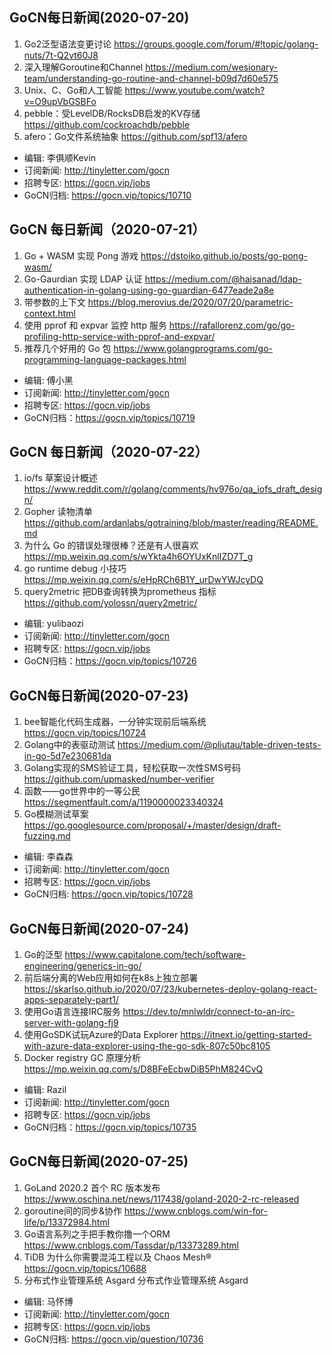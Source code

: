 ## GoCN每日新闻(2020-07-20)

1. Go2泛型语法变更讨论 https://groups.google.com/forum/#!topic/golang-nuts/7t-Q2vt60J8
2. 深入理解Goroutine和Channel https://medium.com/wesionary-team/understanding-go-routine-and-channel-b09d7d60e575
3. Unix、C、Go和人工智能 https://www.youtube.com/watch?v=O9upVbGSBFo
4. pebble：受LevelDB/RocksDB启发的KV存储 https://github.com/cockroachdb/pebble
5. afero：Go文件系统抽象 https://github.com/spf13/afero

* 编辑: 李俱顺Kevin
* 订阅新闻: http://tinyletter.com/gocn  
* 招聘专区: https://gocn.vip/jobs  
* GoCN归档: https://gocn.vip/topics/10710


## GoCN 每日新闻（2020-07-21）

1. Go + WASM 实现 Pong 游戏 https://dstoiko.github.io/posts/go-pong-wasm/
2. Go-Gaurdian 实现 LDAP 认证 https://medium.com/@hajsanad/ldap-authentication-in-golang-using-go-guardian-6477eade2a8e
3. 带参数的上下文 https://blog.merovius.de/2020/07/20/parametric-context.html
4. 使用 pprof 和 expvar 监控 http 服务 https://rafallorenz.com/go/go-profiling-http-service-with-pprof-and-expvar/
5. 推荐几个好用的 Go 包 https://www.golangprograms.com/go-programming-language-packages.html

* 编辑: 傅小黑
* 订阅新闻: http://tinyletter.com/gocn
* 招聘专区: https://gocn.vip/jobs
* GoCN归档：https://gocn.vip/topics/10719


## GoCN 每日新闻（2020-07-22）

1. io/fs 草案设计概述 https://www.reddit.com/r/golang/comments/hv976o/qa_iofs_draft_design/
2. Gopher 读物清单 https://github.com/ardanlabs/gotraining/blob/master/reading/README.md
3. 为什么 Go 的错误处理很棒？还是有人很喜欢 https://mp.weixin.qq.com/s/wYkta4h6OYUxKnlIZD7T_g
4. go runtime debug 小技巧 https://mp.weixin.qq.com/s/eHpRCh6B1Y_urDwYWJcyDQ
5. query2metric 把DB查询转换为prometheus 指标  https://github.com/yolossn/query2metric/

* 编辑: yulibaozi
* 订阅新闻: http://tinyletter.com/gocn
* 招聘专区: https://gocn.vip/jobs
* GoCN归档：https://gocn.vip/topics/10726

## GoCN每日新闻(2020-07-23)

1. bee智能化代码生成器，一分钟实现前后端系统 https://gocn.vip/topics/10724
2. Golang中的表驱动测试 https://medium.com/@pliutau/table-driven-tests-in-go-5d7e230681da
3. Golang实现的SMS验证工具，轻松获取一次性SMS号码 https://github.com/upmasked/number-verifier
4. 函数——go世界中的一等公民 https://segmentfault.com/a/1190000023340324
5. Go模糊测试草案 https://go.googlesource.com/proposal/+/master/design/draft-fuzzing.md

* 编辑: 李森森
* 订阅新闻: http://tinyletter.com/gocn
* 招聘专区: https://gocn.vip/jobs
* GoCN归档: https://gocn.vip/topics/10728


## GoCN每日新闻(2020-07-24)

1. Go的泛型 https://www.capitalone.com/tech/software-engineering/generics-in-go/
2. 前后端分离的Web应用如何在k8s上独立部署 https://skarlso.github.io/2020/07/23/kubernetes-deploy-golang-react-apps-separately-part1/
3. 使用Go语言连接IRC服务 https://dev.to/mnlwldr/connect-to-an-irc-server-with-golang-fj9 
4. 使用GoSDK试玩Azure的Data Explorer https://itnext.io/getting-started-with-azure-data-explorer-using-the-go-sdk-807c50bc8105
5. Docker registry GC 原理分析  https://mp.weixin.qq.com/s/D8BFeEcbwDiB5PhM824CvQ

* 编辑: Razil
* 订阅新闻: http://tinyletter.com/gocn
* 招聘专区: https://gocn.vip/jobs
* GoCN归档：https://gocn.vip/topics/10735

## GoCN每日新闻(2020-07-25)

1. GoLand 2020.2 首个 RC 版本发布 https://www.oschina.net/news/117438/goland-2020-2-rc-released
2. goroutine间的同步&协作 https://www.cnblogs.com/win-for-life/p/13372984.html
3. Go语言系列之手把手教你撸一个ORM https://www.cnblogs.com/Tassdar/p/13373289.html
4. TiDB 为什么你需要混沌工程以及 Chaos Mesh® https://gocn.vip/topics/10688
5. 分布式作业管理系统 Asgard 分布式作业管理系统 Asgard

* 编辑: 马怀博
* 订阅新闻: http://tinyletter.com/gocn
* 招聘专区: https://gocn.vip/jobs
* GoCN归档: https://gocn.vip/question/10736

